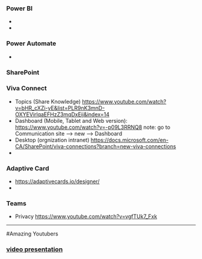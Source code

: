 ### Power BI
- 
- 

### Power Automate
-  

### SharePoint


### Viva Connect 
- Topics (Share Knowledge) https://www.youtube.com/watch?v=bHR_cXZi-yE&list=PLR9nK3mnD-OXYEVirlqaEFHzZ3mqDxEij&index=14
- Dashboard (Mobile, Tablet and Web version): https://www.youtube.com/watch?v=-p09L3RRNQ8
  note: go to Communication site --> new --> Dashboard
- Desktop (orgnization intranet) https://docs.microsoft.com/en-CA/SharePoint/viva-connections?branch=new-viva-connections
- 

### Adaptive Card
- https://adaptivecards.io/designer/
- 

### Teams
- Privacy https://www.youtube.com/watch?v=vgfTUk7_Fxk

------------------------------
#Amazing Youtubers
### [video presentation](https://www.youtube.com/watch?v=QKO-qRm2GsA)
###

